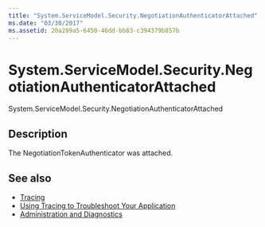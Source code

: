 ```yaml
---
title: "System.ServiceModel.Security.NegotiationAuthenticatorAttached"
ms.date: "03/30/2017"
ms.assetid: 20a289a5-6450-46dd-bb83-c394379b857b
---
```

# System.ServiceModel.Security.NegotiationAuthenticatorAttached
System.ServiceModel.Security.NegotiationAuthenticatorAttached  
  
## Description  
 The NegotiationTokenAuthenticator was attached.  
  
## See also

- [Tracing](index.md)
- [Using Tracing to Troubleshoot Your Application](using-tracing-to-troubleshoot-your-application.md)
- [Administration and Diagnostics](../index.md)
